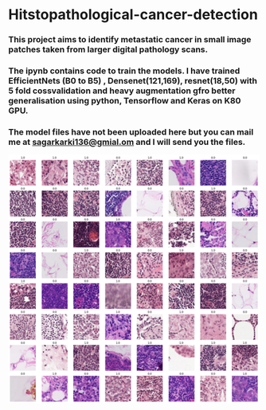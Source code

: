 # Hitstopathological-cancer-detection
### This project aims to identify metastatic cancer in small image patches taken from larger digital pathology scans.
### The ipynb contains code to train the models. I have trained EfficientNets (B0 to B5) , Densenet(121,169), resnet(18,50) with 5 fold cossvalidation and heavy augmentation gfro better generalisation using python, Tensorflow and Keras on K80 GPU. 
### The model files have not been uploaded here but you can mail me at sagarkarki136@gmial.om and I will send you the files. 
![](__results___11_0.png)
